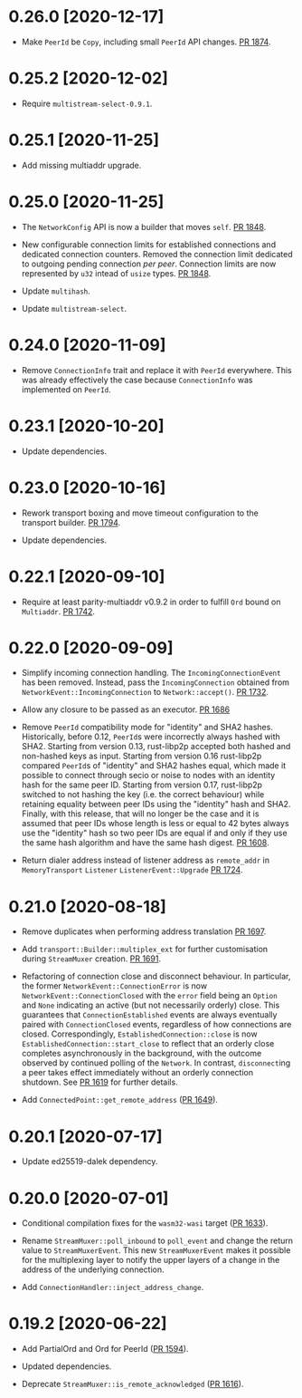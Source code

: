 # 0.26.0 [2020-12-17]

- Make `PeerId` be `Copy`, including small `PeerId` API changes.
  [PR 1874](https://github.com/libp2p/rust-libp2p/pull/1874/).

# 0.25.2 [2020-12-02]

- Require `multistream-select-0.9.1`.

# 0.25.1 [2020-11-25]

- Add missing multiaddr upgrade.

# 0.25.0 [2020-11-25]

- The `NetworkConfig` API is now a builder that moves `self`.
  [PR 1848](https://github.com/libp2p/rust-libp2p/pull/1848/).

- New configurable connection limits for established connections and
  dedicated connection counters. Removed the connection limit dedicated
  to outgoing pending connection _per peer_. Connection limits are now
  represented by `u32` intead of `usize` types.
  [PR 1848](https://github.com/libp2p/rust-libp2p/pull/1848/).

- Update `multihash`.

- Update `multistream-select`.

# 0.24.0 [2020-11-09]

- Remove `ConnectionInfo` trait and replace it with `PeerId`
  everywhere. This was already effectively the case because
  `ConnectionInfo` was implemented on `PeerId`.

# 0.23.1 [2020-10-20]

- Update dependencies.

# 0.23.0 [2020-10-16]

- Rework transport boxing and move timeout configuration
  to the transport builder.
  [PR 1794](https://github.com/libp2p/rust-libp2p/pull/1794).

- Update dependencies.

# 0.22.1 [2020-09-10]

- Require at least parity-multiaddr v0.9.2 in order to fulfill `Ord` bound on
  `Multiaddr`. [PR 1742](https://github.com/libp2p/rust-libp2p/pull/1742).

# 0.22.0 [2020-09-09]

- Simplify incoming connection handling. The `IncomingConnectionEvent`
  has been removed. Instead, pass the `IncomingConnection` obtained
  from `NetworkEvent::IncomingConnection` to `Network::accept()`.
  [PR 1732](https://github.com/libp2p/rust-libp2p/pull/1732).

- Allow any closure to be passed as an executor.
  [PR 1686](https://github.com/libp2p/rust-libp2p/pull/1686)

- Remove `PeerId` compatibility mode for "identity" and SHA2 hashes.
  Historically, before 0.12, `PeerId`s were incorrectly always hashed with SHA2.
  Starting from version 0.13, rust-libp2p accepted both hashed and non-hashed keys as
  input.  Starting from version 0.16 rust-libp2p compared `PeerId`s of "identity" and
  SHA2 hashes equal, which made it possible to connect through secio or noise to nodes
  with an identity hash for the same peer ID. Starting from version 0.17, rust-libp2p
  switched to not hashing the key (i.e. the correct behaviour) while retaining
  equality between peer IDs using the "identity" hash and SHA2. Finally, with
  this release, that will no longer be the case and it is assumed that peer IDs
  whose length is less or equal to 42 bytes always use the "identity" hash so
  two peer IDs are equal if and only if they use the same hash algorithm and
  have the same hash digest. [PR 1608](https://github.com/libp2p/rust-libp2p/pull/1608).

- Return dialer address instead of listener address as `remote_addr` in
  `MemoryTransport` `Listener` `ListenerEvent::Upgrade`
  [PR 1724](https://github.com/libp2p/rust-libp2p/pull/1724).

# 0.21.0 [2020-08-18]

- Remove duplicates when performing address translation
  [PR 1697](https://github.com/libp2p/rust-libp2p/pull/1697).

- Add `transport::Builder::multiplex_ext` for further customisation during
`StreamMuxer` creation. [PR 1691](https://github.com/libp2p/rust-libp2p/pull/1691).

- Refactoring of connection close and disconnect behaviour.  In particular, the former
  `NetworkEvent::ConnectionError` is now `NetworkEvent::ConnectionClosed` with the `error`
  field being an `Option` and `None` indicating an active (but not necessarily orderly) close.
  This guarantees that `ConnectionEstablished` events are always eventually paired
  with `ConnectionClosed` events, regardless of how connections are closed.
  Correspondingly, `EstablishedConnection::close` is now `EstablishedConnection::start_close`
  to reflect that an orderly close completes asynchronously in the background, with the
  outcome observed by continued polling of the `Network`. In contrast, `disconnect`ing
  a peer takes effect immediately without an orderly connection shutdown.
  See [PR 1619](https://github.com/libp2p/rust-libp2p/pull/1619) for further details.

- Add `ConnectedPoint::get_remote_address`
  ([PR 1649](https://github.com/libp2p/rust-libp2p/pull/1649)).

# 0.20.1 [2020-07-17]

- Update ed25519-dalek dependency.

# 0.20.0 [2020-07-01]

- Conditional compilation fixes for the `wasm32-wasi` target
  ([PR 1633](https://github.com/libp2p/rust-libp2p/pull/1633)).

- Rename `StreamMuxer::poll_inbound` to `poll_event` and change the
return value to `StreamMuxerEvent`. This new `StreamMuxerEvent` makes
it possible for the multiplexing layer to notify the upper layers of
a change in the address of the underlying connection.

- Add `ConnectionHandler::inject_address_change`.

# 0.19.2 [2020-06-22]

- Add PartialOrd and Ord for PeerId
  ([PR 1594](https://github.com/libp2p/rust-libp2p/pull/1594)).

- Updated dependencies.

- Deprecate `StreamMuxer::is_remote_acknowledged`
  ([PR 1616](https://github.com/libp2p/rust-libp2p/pull/1616)).
